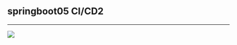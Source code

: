 ## springboot05 CI/CD2

<hr>
<img src="https://cdn.pixabay.com/photo/2025/10/01/00/29/inside-dandlion-9865287_1280.jpg">
